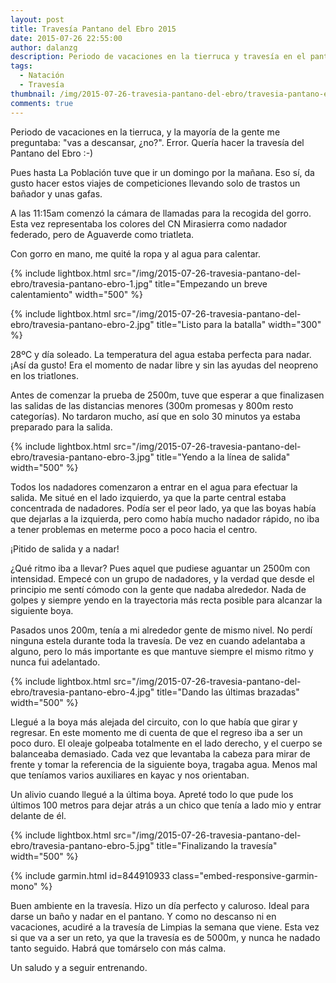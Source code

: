 ```yaml
---
layout: post
title: Travesía Pantano del Ebro 2015
date: 2015-07-26 22:55:00
author: dalanzg
description: Periodo de vacaciones en la tierruca y travesía en el pantano del Ebro.
tags:
  - Natación
  - Travesía
thumbnail: /img/2015-07-26-travesia-pantano-del-ebro/travesia-pantano-ebro-1.jpg
comments: true
---
```


Periodo de vacaciones en la tierruca, y la mayoría de la gente me preguntaba: "vas a descansar, ¿no?". Error. Quería hacer la travesía del Pantano del Ebro :-)

Pues hasta La Población tuve que ir un domingo por la mañana. Eso sí, da gusto hacer estos viajes de competiciones llevando solo de trastos un bañador y unas gafas.

A las 11:15am comenzó la cámara de llamadas para la recogida del gorro. Esta vez representaba los colores del CN Mirasierra como nadador federado, pero de Aguaverde como triatleta.

Con gorro en mano, me quité la ropa y al agua para calentar.

{% include lightbox.html src="/img/2015-07-26-travesia-pantano-del-ebro/travesia-pantano-ebro-1.jpg" title="Empezando un breve calentamiento" width="500" %}

{% include lightbox.html src="/img/2015-07-26-travesia-pantano-del-ebro/travesia-pantano-ebro-2.jpg" title="Listo para la batalla" width="300" %}

28ºC y día soleado. La temperatura del agua estaba perfecta para nadar. ¡Así da gusto! Era el momento de nadar libre y sin las ayudas del neopreno en los triatlones.

Antes de comenzar la prueba de 2500m, tuve que esperar a que finalizasen las salidas de las distancias menores (300m promesas y 800m resto categorías). No tardaron mucho, así que en solo 30 minutos ya estaba preparado para la salida.

{% include lightbox.html src="/img/2015-07-26-travesia-pantano-del-ebro/travesia-pantano-ebro-3.jpg" title="Yendo a la línea de salida" width="500" %}

Todos los nadadores comenzaron a entrar en el agua para efectuar la salida. Me situé en el lado izquierdo, ya que la parte central estaba concentrada de nadadores. Podía ser el peor lado, ya que las boyas había que dejarlas a la izquierda, pero como había mucho nadador rápido, no iba a tener problemas en meterme poco a poco hacia el centro.

¡Pitido de salida y a nadar!

¿Qué ritmo iba a llevar? Pues aquel que pudiese aguantar un 2500m con intensidad. Empecé con un grupo de nadadores, y la verdad que desde el principio me sentí cómodo con la gente que nadaba alrededor. Nada de golpes y siempre yendo en la trayectoria más recta posible para alcanzar la siguiente boya.

Pasados unos 200m, tenía a mi alrededor gente de mismo nivel. No perdí ninguna estela durante toda la travesía. De vez en cuando adelantaba a alguno, pero lo más importante es que mantuve siempre el mismo ritmo y nunca fui adelantado.

{% include lightbox.html src="/img/2015-07-26-travesia-pantano-del-ebro/travesia-pantano-ebro-4.jpg" title="Dando las últimas brazadas" width="500" %}

Llegué a la boya más alejada del circuito, con lo que había que girar y regresar. En este momento me di cuenta de que el regreso iba a ser un poco duro. El oleaje golpeaba totalmente en el lado derecho, y el cuerpo se balanceaba demasiado. Cada vez que levantaba la cabeza para mirar de frente y tomar la referencia de la siguiente boya, tragaba agua. Menos mal que teníamos varios auxiliares en kayac y nos orientaban.

Un alivio cuando llegué a la última boya. Apreté todo lo que pude los últimos 100 metros para dejar atrás a un chico que tenía a lado mio y entrar delante de él.

{% include lightbox.html src="/img/2015-07-26-travesia-pantano-del-ebro/travesia-pantano-ebro-5.jpg" title="Finalizando la travesía" width="500" %}

{% include garmin.html id=844910933 class="embed-responsive-garmin-mono" %}

Buen ambiente en la travesía. Hizo un día perfecto y caluroso. Ideal para darse un baño y nadar en el pantano. Y como no descanso ni en vacaciones, acudiré a la travesía de Limpias la semana que viene. Esta vez si que va a ser un reto, ya que la travesía es de 5000m, y nunca he nadado tanto seguido. Habrá que tomárselo con más calma.

Un saludo y a seguir entrenando.
